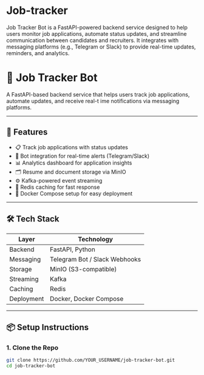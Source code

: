 # Job-tracker
Job Tracker Bot is a FastAPI-powered backend service designed to help users monitor job applications, automate status updates, and streamline communication between candidates and recruiters. It integrates with messaging platforms (e.g., Telegram or Slack) to provide real-time updates, reminders, and analytics. 
# 🧠 Job Tracker Bot

A FastAPI-based backend service that helps users track job applications, automate updates, and receive real-t
ime notifications via messaging platforms.

---

## 🚀 Features

- 📋 Track job applications with status updates
- 🤖 Bot integration for real-time alerts (Telegram/Slack)
- 📊 Analytics dashboard for application insights
- 🗂️ Resume and document storage via MinIO
- ⚙️ Kafka-powered event streaming
- 🧠 Redis caching for fast response
- 🐳 Docker Compose setup for easy deployment

---

## 🛠️ Tech Stack

| Layer         | Technology                         |
|--------------|-------------------------------------|
| Backend       | FastAPI, Python                    |
| Messaging     | Telegram Bot / Slack Webhooks      |
| Storage       | MinIO (S3-compatible)              |
| Streaming     | Kafka                              |
| Caching       | Redis                              |
| Deployment    | Docker, Docker Compose             |

---

## 📦 Setup Instructions

### 1. Clone the Repo
```bash
git clone https://github.com/YOUR_USERNAME/job-tracker-bot.git
cd job-tracker-bot
